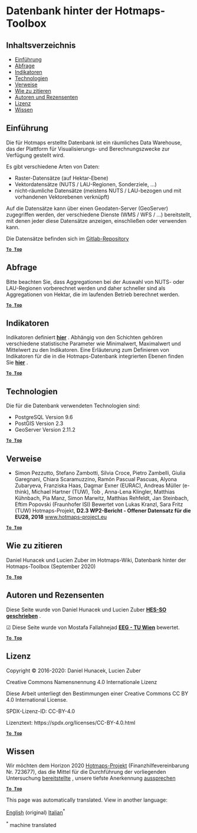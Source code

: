 <h1><a class="anchor" id="database-behind-the-hotmaps-toolbox" href="#database-behind-the-hotmaps-toolbox"><i class="fa fa-link"></i></a>Datenbank hinter der Hotmaps-Toolbox</h1><h2><a class="anchor" id="table-of-contents" href="#table-of-contents"><i class="fa fa-link"></i></a> Inhaltsverzeichnis</h2><ul><li> <a href="#introduction">Einführung</a></li><li> <a href="#query">Abfrage</a></li><li> <a href="#indicators">Indikatoren</a></li><li> <a href="#technologies">Technologien</a></li><li> <a href="#references">Verweise</a></li><li> <a href="#how-to-cite">Wie zu zitieren</a></li><li> <a href="#authors-and-reviewers">Autoren und Rezensenten</a></li><li> <a href="#license">Lizenz</a></li><li> <a href="#acknowledgement">Wissen</a></li></ul><h2><a class="anchor" id="introduction" href="#introduction"><i class="fa fa-link"></i></a> Einführung</h2><p> Die für Hotmaps erstellte Datenbank ist ein räumliches Data Warehouse, das der Plattform für Visualisierungs- und Berechnungszwecke zur Verfügung gestellt wird.</p><p> Es gibt verschiedene Arten von Daten:</p><ul><li> Raster-Datensätze (auf Hektar-Ebene)</li><li> Vektordatensätze (NUTS / LAU-Regionen, Sonderziele, ...)</li><li> nicht-räumliche Datensätze (meistens NUTS / LAU-bezogen und mit vorhandenen Vektorebenen verknüpft)</li></ul><p> Auf die Datensätze kann über einen Geodaten-Server (GeoServer) zugegriffen werden, der verschiedene Dienste (WMS / WFS / ...) bereitstellt, mit denen jeder diese Datensätze anzeigen, einschließen oder verwenden kann.</p><p> Die Datensätze befinden sich im <a href="https://gitlab.com/hotmaps">Gitlab-Repository</a></p><p> <a href="#table-of-contents"><strong><code>To Top</code></strong></a></p><h2><a class="anchor" id="query" href="#query"><i class="fa fa-link"></i></a> Abfrage</h2><p> Bitte beachten Sie, dass Aggregationen bei der Auswahl von NUTS- oder LAU-Regionen vorberechnet werden und daher schneller sind als Aggregationen von Hektar, die im laufenden Betrieb berechnet werden.</p><p> <a href="#table-of-contents"><strong><code>To Top</code></strong></a></p><h2><a class="anchor" id="indicators" href="#indicators"><i class="fa fa-link"></i></a> Indikatoren</h2><p> Indikatoren definiert <strong><a href="https://github.com/HotMaps/Hotmaps-toolbox-service/blob/develop/api/app/models/indicators.py">hier</a></strong> . Abhängig von den Schichten gehören verschiedene statistische Parameter wie Minimalwert, Maximalwert und Mittelwert zu den Indikatoren. Eine Erläuterung zum Definieren von Indikatoren für die in die Hotmaps-Datenbank integrierten Ebenen finden Sie <strong><a href="https://github.com/HotMaps/Hotmaps-toolbox-service/blob/develop/api/app/models/INDICATORS.md">hier</a></strong> .</p><p> <a href="#table-of-contents"><strong><code>To Top</code></strong></a></p><h2><a class="anchor" id="technologies" href="#technologies"><i class="fa fa-link"></i></a> Technologien</h2><p> Die für die Datenbank verwendeten Technologien sind:</p><ul><li> PostgreSQL Version 9.6</li><li> PostGIS Version 2.3</li><li> GeoServer Version 2.11.2</li></ul><p> <a href="#table-of-contents"><strong><code>To Top</code></strong></a></p><h2><a class="anchor" id="references" href="#references"><i class="fa fa-link"></i></a> Verweise</h2><ul><li> Simon Pezzutto, Stefano Zambotti, Silvia Croce, Pietro Zambelli, Giulia Garegnani, Chiara Scaramuzzino, Ramón Pascual Pascuas, Alyona Zubaryeva, Franziska Haas, Dagmar Exner (EURAC), Andreas Müller (e-think), Michael Hartner (TUW), Tob , Anna-Lena Klingler, Matthias Kühnbach, Pia Manz, Simon Marwitz, Matthias Rehfeldt, Jan Steinbach, Eftim Popovski (Fraunhofer ISI) Bewertet von Lukas Kranzl, Sara Fritz (TUW) Hotmaps-Projekt, <strong>D2.3 WP2-Bericht - Offener Datensatz für die EU28, 2018</strong> <a href="http://www.hotmaps-project.eu/wp-content/uploads/2018/05/D2.3-Hotmaps_FINAL-VERSION_for-upload.pdf">www.hotmaps-project.eu</a></li></ul><p> <a href="#table-of-contents"><strong><code>To Top</code></strong></a></p><h2><a class="anchor" id="how-to-cite" href="#how-to-cite"><i class="fa fa-link"></i></a> Wie zu zitieren</h2><p> Daniel Hunacek und Lucien Zuber im Hotmaps-Wiki, Datenbank hinter der Hotmaps-Toolbox (September 2020)</p><p> <a href="#table-of-contents"><strong><code>To Top</code></strong></a></p><h2><a class="anchor" id="authors-and-reviewers" href="#authors-and-reviewers"><i class="fa fa-link"></i></a> Autoren und Rezensenten</h2><p> Diese Seite wurde von Daniel Hunacek und Lucien Zuber <strong><a href="https://www.hevs.ch">HES-SO geschrieben</a></strong> .</p><p> ☑ Diese Seite wurde von Mostafa Fallahnejad <strong><a href="https://eeg.tuwien.ac.at/">EEG - TU Wien</a></strong> bewertet.</p><p> <a href="#table-of-contents"><strong><code>To Top</code></strong></a></p><h2><a class="anchor" id="license" href="#license"><i class="fa fa-link"></i></a> Lizenz</h2><p> Copyright © 2016-2020: Daniel Hunacek, Lucien Zuber</p><p> Creative Commons Namensnennung 4.0 Internationale Lizenz</p><p> Diese Arbeit unterliegt den Bestimmungen einer Creative Commons CC BY 4.0 International License.</p><p> SPDX-Lizenz-ID: CC-BY-4.0</p><p> Lizenztext: https://spdx.org/licenses/CC-BY-4.0.html</p><p> <a href="#table-of-contents"><strong><code>To Top</code></strong></a></p><h2><a class="anchor" id="acknowledgement" href="#acknowledgement"><i class="fa fa-link"></i></a> Wissen</h2><p> Wir möchten dem Horizon 2020 <a href="https://www.hotmaps-project.eu">Hotmaps-Projekt</a> (Finanzhilfevereinbarung Nr. 723677), das die Mittel für die Durchführung der vorliegenden Untersuchung <a href="https://www.hotmaps-project.eu">bereitstellte</a> , unsere tiefste Anerkennung <a href="https://www.hotmaps-project.eu">aussprechen</a></p><p> <a href="#table-of-contents"><strong><code>To Top</code></strong></a></p>




<!--- THIS IS A SUPER UNIQUE IDENTIFIER -->

This page was automatically translated. View in another language:

[English](../en/Database-behind-the-Hotmaps-toolbox) (original)  [Italian](../it/Database-behind-the-Hotmaps-toolbox)<sup>\*</sup> 

<sup>\*</sup> machine translated
